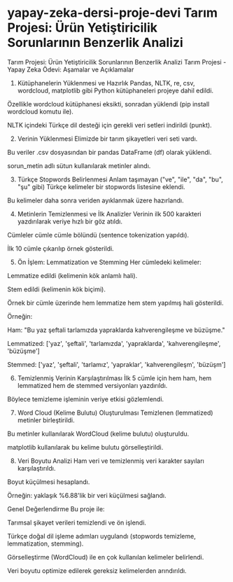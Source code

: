# yapay-zeka-dersi-proje-devi Tarım Projesi: Ürün Yetiştiricilik Sorunlarının Benzerlik Analizi
 Tarım Projesi: Ürün Yetiştiricilik Sorunlarının Benzerlik Analizi
 Tarım Projesi - Yapay Zeka Ödevi: Aşamalar ve Açıklamalar
1. Kütüphanelerin Yüklenmesi ve Hazırlık
Pandas, NLTK, re, csv, wordcloud, matplotlib gibi Python kütüphaneleri projeye dahil edildi.

Özellikle wordcloud kütüphanesi eksikti, sonradan yüklendi (pip install wordcloud komutu ile).

NLTK içindeki Türkçe dil desteği için gerekli veri setleri indirildi (punkt).

2. Verinin Yüklenmesi
Elimizde bir tarım şikayetleri veri seti vardı.

Bu veriler .csv dosyasından bir pandas DataFrame (df) olarak yüklendi.

sorun_metin adlı sütun kullanılarak metinler alındı.

3. Türkçe Stopwords Belirlenmesi
Anlam taşımayan ("ve", "ile", "da", "bu", "şu" gibi) Türkçe kelimeler bir stopwords listesine eklendi.

Bu kelimeler daha sonra veriden ayıklanmak üzere hazırlandı.

4. Metinlerin Temizlenmesi ve İlk Analizler
Verinin ilk 500 karakteri yazdırılarak veriye hızlı bir göz atıldı.

Cümleler cümle cümle bölündü (sentence tokenization yapıldı).

İlk 10 cümle çıkarılıp örnek gösterildi.

5. Ön İşlem: Lemmatization ve Stemming
Her cümledeki kelimeler:

Lemmatize edildi (kelimenin kök anlamlı hali).

Stem edildi (kelimenin kök biçimi).

Örnek bir cümle üzerinde hem lemmatize hem stem yapılmış hali gösterildi.

Örneğin:

Ham: "Bu yaz şeftali tarlamızda yapraklarda kahverengileşme ve büzüşme."

Lemmatized: ['yaz', 'şeftali', 'tarlamızda', 'yapraklarda', 'kahverengileşme', 'büzüşme']

Stemmed: ['yaz', 'şeftali', 'tarlamız', 'yapraklar', 'kahverengileşm', 'büzüşm']

6. Temizlenmiş Verinin Karşılaştırılması
İlk 5 cümle için hem ham, hem lemmatized hem de stemmed versiyonları yazdırıldı.

Böylece temizleme işleminin veriye etkisi gözlemlendi.

7. Word Cloud (Kelime Bulutu) Oluşturulması
Temizlenen (lemmatized) metinler birleştirildi.

Bu metinler kullanılarak WordCloud (kelime bulutu) oluşturuldu.

matplotlib kullanılarak bu kelime bulutu görselleştirildi.

8. Veri Boyutu Analizi
Ham veri ve temizlenmiş veri karakter sayıları karşılaştırıldı.

Boyut küçülmesi hesaplandı.

Örneğin: yaklaşık %6.88'lik bir veri küçülmesi sağlandı.

 Genel Değerlendirme
Bu proje ile:

Tarımsal şikayet verileri temizlendi ve ön işlendi.

Türkçe doğal dil işleme adımları uygulandı (stopwords temizleme, lemmatization, stemming).

Görselleştirme (WordCloud) ile en çok kullanılan kelimeler belirlendi.

Veri boyutu optimize edilerek gereksiz kelimelerden arındırıldı.

